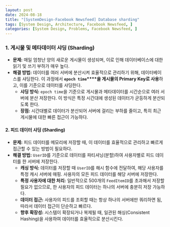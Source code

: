 ```yaml
---
layout: post
date: 2024-08-18
title: "[SystemDesign-Facebook Newsfeed] Database sharding"
tags: [System Design, Architecture, Facebook Newsfeed, ]
categories: [System Design, Problems, Facebook Newsfeed, ]
---
```



### **1. 게시물 및 메타데이터 샤딩 (Sharding)**

- **문제:** 매일 엄청난 양의 새로운 게시물이 생성되며, 이로 인해 데이터베이스에 대한 읽기 및 쓰기 부하가 매우 높다.
- **해결 방법:** 데이터를 여러 서버에 분산시켜 효율적으로 관리하기 위해, 데이터베이스를 샤딩한다. 이 과정에서 **`epoch time`****을 게시물의 Primary Key로 사용**하고, 이를 기준으로 데이터를 샤딩한다.
	- **샤딩 방식:** `epoch time`을 기준으로 게시물과 메타데이터를 시간순으로 여러 서버에 분산 저장한다. 이 방식은 특정 시간대에 생성된 데이터가 균등하게 분산되도록 한다.
	- **장점:** 시간대별로 데이터가 분산되어 서버에 걸리는 부하를 줄이고, 특히 최근 게시물에 대한 빠른 접근이 가능하다.

#### **2. 피드 데이터 샤딩 (Sharding)**

- **문제:** 피드 데이터를 메모리에 저장할 때, 이 데이터를 효율적으로 관리하고 빠르게 접근할 수 있는 방법이 필요하다.
- **해결 방법:** `UserID`를 기준으로 데이터를 파티셔닝(분할)하여 사용자별로 피드 데이터를 한 서버에 저장한다.
	- **캐싱 방식:** 데이터를 저장할 때 `UserID`를 해시 함수에 전달하여, 해당 사용자를 특정 캐시 서버에 매핑. 사용자의 모든 피드 데이터를 해당 서버에 저장한다.
	- **특정 사용자에 대한 처리:** 일반적으로 500개의 `FeedItemID`를 초과해서 저장할 필요가 없으므로, 한 사용자의 피드 데이터는 하나의 서버에 충분히 저장 가능하다.
	- **데이터 접근:** 사용자의 피드를 조회할 때는 항상 하나의 서버에만 쿼리하면 됨, 따라서 데이터 접근이 단순하고 빠르다.
	- **향후 확장성:** 시스템이 확장되거나 복제될 때, 일관된 해싱(Consistent Hashing)을 사용하여 데이터를 효율적으로 분산시킨다.
